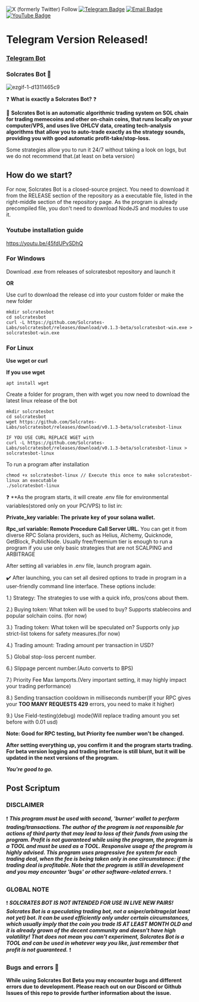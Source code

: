 <!-- [![](https://dcbadge.limes.pink/api/server/ySvyXEFZAK)](https://discord.gg/ySvyXEFZAK) -->
![X (formerly Twitter) Follow](https://img.shields.io/twitter/follow/solcrateslabs)
[![Telegram Badge](https://img.shields.io/badge/Telegram-blue?style=flat-square&logo=telegram&logoColor=FFFFFF&labelColor=48cae0&color=48cae0)](https://t.me/solcrateslabs)
[![Email Badge](https://img.shields.io/badge/Contact-magenta?style=flat-square&logo=Gmail&logoColor=FFFFFF&labelColor=992580&color=FF00FF)](mailto:contact@solcrateslabs.tech)
[![YouTube Badge](https://img.shields.io/badge/YouTube-red?style=flat-square&logo=youtube&logoColor=FFFFFF)](https://www.youtube.com/channel/UCM_Dpg2VuwMwvJOfQve2olg)

# Telegram Version Released!
### [Telegram Bot](https://t.me/solcratesbot)

### Solcrates Bot 🤖
![ezgif-1-d1311465c9](https://github.com/user-attachments/assets/1e6a2a77-bf4f-4a62-abeb-e68ec5849bc2)

❓ **What is exactly a Solcrates Bot?** ❓

🤖 **Solcrates Bot is an automatic algorithmic trading system on SOL chain for trading memecoins and other on-chain coins, that runs locally on your computer/VPS, and uses live OHLCV data, creating tech-analysis algorithms that allow you to auto-trade exactly as the strategy sounds, providing you with good automatic profit-take/stop-loss.**

Some strategies allow you to run it 24/7 without taking a look on logs, but we do not recommend that.(at least on beta version)


## How do we start?
For now, Solcrates Bot is a closed-source project. You need to download it from the RELEASE section of the repository as a executable file, listed in the right-middle section of the repository page. As the program is already precompiled file, you don't need to download NodeJS and modules to use it.

### Youtube installation guide
https://youtu.be/45fdUPvSDhQ

### For Windows
Download .exe from releases of solcratesbot repository and launch it

**OR**

Use curl to download the release
cd into your custom folder or make the new folder

```
mkdir solcratesbot
cd solcratesbot
curl -L https://github.com/Solcrates-Labs/solcratesbot/releases/download/v0.1.3-beta/solcratesbot-win.exe > solcratesbot-win.exe
```

### For Linux
**Use wget or curl**

**If you use wget**

```apt install wget```

Create a folder for program, then with wget you now need to download the latest linux release of the bot

```
mkdir solcratesbot
cd solcratesbot
wget https://github.com/Solcrates-Labs/solcratesbot/releases/download/v0.1.3-beta/solcratesbot-linux

IF YOU USE CURL REPLACE WGET with
curl -L https://github.com/Solcrates-Labs/solcratesbot/releases/download/v0.1.3-beta/solcratesbot-linux > solcratesbot-linux
```

To run a program after installation

```
chmod +x solcratesbot-linux // Execute this once to make solcratesbot-linux an executable
./solcratesbot-linux
```

❓ **As the program starts, it will create .env file for environmental variables(stored only on your PC/VPS) to list in:

**Private_key variable: The private key of your solana wallet.**

**Rpc_url variable: Remote Procedure Call Server URL.**
You can get it from diverse RPC Solana providers, such as Helius, Alchemy, Quicknode, GetBlock, PublicNode. Usually free/freemium tier is enough to run a program if you use only basic strategies that are not SCALPING and ARBITRAGE


After setting all variables in .env file, launch program again.

✔️ After launching, you can set all desired options to trade in program in a user-friendly command line interface. These options include:

1.) Strategy: The strategies to use with a quick info, pros/cons about them.

2.) Buying token: What token will be used to buy? Supports stablecoins and popular solchain coins. (for now)

3.) Trading token: What token will be speculated on? Supports only jup strict-list tokens for safety measures.(for now)

4.) Trading amount: Trading amount per transaction in USD?

5.) Global stop-loss percent number.

6.) Slippage percent number.(Auto converts to BPS)

7.) Priority Fee Max lamports.(Very important setting, it may highly impact your trading performance)

8.) Sending transaction cooldown in milliseconds number(If your RPC gives your **TOO MANY REQUESTS 429** errors, you need to make it higher)

9.) Use Field-testing(debug) mode(Will replace trading amount you set before with 0.01 usd)

__Note: Good for RPC testing, but Priority fee number won't be changed.__

**After setting everything up, you confirm it and the program starts trading. For beta version logging and trading interface is still blunt, but it will be updated in the next versions of the program.**

***You're good to go.***

## Post Scriptum
### DISCLAIMER
❗ ***This program must be used with second, 'burner' wallet to perform trading/transactions. The author of the program is not responsible for actions of third party that may lead to loss of their funds from using the program. Profit is not guaranteed while using the program, the program is a TOOL and must be used as a TOOL. Responsive usage of the program is highly advised. This program uses progressive fee system for each trading deal, when the fee is being taken only in one circumstance: if the trading deal is profitable. Note that the program is still in development and you may encounter 'bugs' or other software-related errors.*** ❗

### GLOBAL NOTE 
❗ ***SOLCRATES BOT IS NOT INTENDED FOR USE IN LIVE NEW PAIRS! Solcrates Bot is a speculating trading bot, not a sniper/arbitrage(at least not yet) bot. It can be used efficiently only under certain circumstances, which usually imply that the coin you trade IS AT LEAST MONTH OLD and it is already grown of the decent community and doesn't have high volatility! That does not mean you can't experiment, Solcrates Bot is a TOOL and can be used in whatever way you like, just remember that profit is not guaranteed.*** ❗

### Bugs and errors 🐞
**While using Solcrates Bot Beta you may encounter bugs and different errors due to development. Please reach out on our Discord or Github Issues of this repo to provide further information about the issue.**
